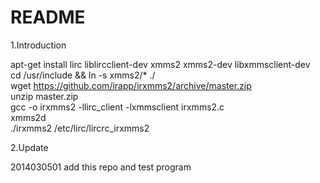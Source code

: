 README
=======================================
1.Introduction

apt-get install lirc liblircclient-dev xmms2 xmms2-dev libxmmsclient-dev  
cd /usr/include && ln -s xmms2/* ./  
wget https://github.com/irapp/irxmms2/archive/master.zip  
unzip master.zip  
gcc -o irxmms2 -llirc_client -lxmmsclient irxmms2.c  
xmms2d  
./irxmms2 /etc/lirc/lircrc_irxmms2  

2.Update

2014030501 add this repo and test program  

